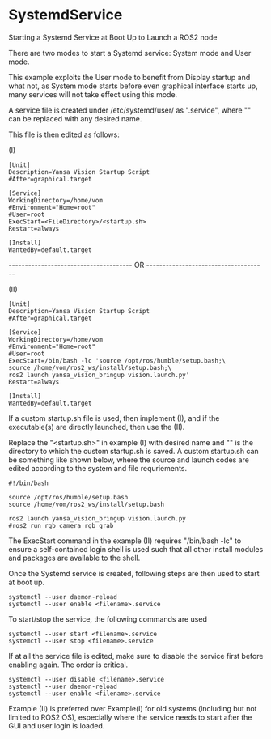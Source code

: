 # SystemdService
Starting a Systemd Service at Boot Up to Launch a ROS2 node

There are two modes to start a Systemd service: System mode and User mode.

This example exploits the User mode to benefit from Display startup and what not, as System mode starts before even graphical interface starts up, many services will not take effect using this mode.

A service file is created under /etc/systemd/user/ as "<filename>.service", where "<filename>" can be replaced with any desired name.

This file is then edited as follows:

  (I)
      
    [Unit]
    Description=Yansa Vision Startup Script
    #After=graphical.target
    
    [Service]
    WorkingDirectory=/home/vom
    #Environment="Home=root"
    #User=root
    ExecStart=<FileDirectory>/<startup.sh>
    Restart=always
    
    [Install]
    WantedBy=default.target
-------------------------------------- OR -------------------------------------

  (II)
  
    [Unit]
    Description=Yansa Vision Startup Script
    #After=graphical.target
    
    [Service]
    WorkingDirectory=/home/vom
    #Environment="Home=root"
    #User=root
    ExecStart=/bin/bash -lc 'source /opt/ros/humble/setup.bash;\
    source /home/vom/ros2_ws/install/setup.bash;\
    ros2 launch yansa_vision_bringup vision.launch.py'
    Restart=always
    
    [Install]
    WantedBy=default.target

If a custom startup.sh file is used, then implement (I), and if the executable(s) are directly launched, then use the (II). 

Replace the "<startup.sh>" in example (I) with desired name and "<FileDirectory>" is the directory to which the custom startup.sh is saved. A custom startup.sh can be something like shown below, where the source and launch codes are edited according to the system and file requriements. 

    #!/bin/bash

    source /opt/ros/humble/setup.bash
    source /home/vom/ros2_ws/install/setup.bash

    ros2 launch yansa_vision_bringup vision.launch.py
    #ros2 run rgb_camera rgb_grab

The ExecStart command in the example (II) requires "/bin/bash -lc" to ensure a self-contained login shell is used such that all other install modules and packages are available to the shell. 


Once the Systemd service is created, following steps are then used to start at boot up.

    systemctl --user daemon-reload
    systemctl --user enable <filename>.service

To start/stop the service, the following commands are used

    systemctl --user start <filename>.service
    systemctl --user stop <filename>.service

If at all the service file is edited, make sure to disable the service first before enabling again. The order is critical.

    systemctl --user disable <filename>.service
    systemctl --user daemon-reload
    systemctl --user enable <filename>.service

Example (II) is preferred over Example(I) for old systems (including but not limited to ROS2 OS), especially where the service needs to start after the GUI and user login is loaded. 

